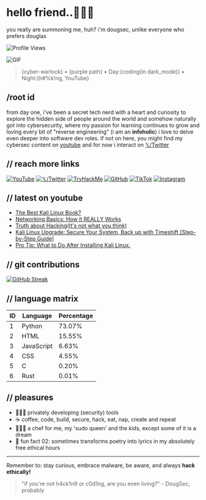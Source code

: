 # hello friend..🕵🏾‍♂️
you really are summoning me, huh? i'm dougsec, unlike everyone who prefers douglas

![Profile Views](https://komarev.com/ghpvc/?username=douglascybersec&color=blueviolet)

![GIF](https://media.giphy.com/media/r5e5Wv61DyeURRIyAR/giphy.gif)
> {cyber-warlock} • {purple path} • Day:{coding(in dark_mode)} • Night:{h#%k!ng, YouTube}

## /root id
from day one, i've been a secret tech nerd with a heart and curiosity to explore the hidden side of people around the world and somehow naturally got into cybersecurity, where my passion for learning continues to grow and loving every bit of "reverse engineering" (i am an **infoholic**) i love to delve even deeper into software dev roles. if not on here, you might find my cybersec content on [youtube](https://www.youtube.com/@douglascybersec) and for now i interact on [𝕏/Twitter](https://x.com/douglascybersec)

## // reach more links
[![YouTube](https://img.shields.io/badge/YouTube-%23FF0000.svg?style=for-the-badge&logo=YouTube&logoColor=white)](https://www.youtube.com/@douglascybersec)
[![𝕏/Twitter](https://img.shields.io/badge/Twitter-%231DA1F2.svg?style=for-the-badge&logo=Twitter&logoColor=white)](https://x.com/douglascybersec)
[![TryHackMe](https://img.shields.io/badge/TryHackMe-%23212C42.svg?style=for-the-badge&logo=TryHackMe&logoColor=white)](https://tryhackme.com/p/D0ugS3c0p5)
[![GitHub](https://img.shields.io/badge/GitHub-%23121011.svg?style=for-the-badge&logo=github&logoColor=white)](https://github.com/douglascybersec)
[![TikTok](https://img.shields.io/badge/TikTok-%23000000.svg?style=for-the-badge&logo=TikTok&logoColor=white)](https://www.tiktok.com/@douglascybersec)
[![Instagram](https://img.shields.io/badge/Instagram-%23E4405F.svg?style=for-the-badge&logo=Instagram&logoColor=white)](https://instagram.com/douglascybersec)


## // latest on youtube

<!-- YOUTUBE-VIDEOS-LIST:START -->
- [The Best Kali Linux Book?](https://www.youtube.com/watch?v=UoQKTC1eMj8)
- [Networking Basics: How it REALLY Works](https://www.youtube.com/watch?v=Ix67YzkeiJg)
- [Truth about Hacking&lpar;It&#39;s not what you think&rpar;](https://www.youtube.com/watch?v=p7E3eCIOktY)
- [Kali Linux Upgrade: Secure Your System, Back up with Timeshift [Step-by-Step Guide]](https://www.youtube.com/watch?v=19pD1DGB0dk)
- [Pro Tip: What to Do After Installing Kali Linux.](https://www.youtube.com/watch?v=Vos7DCTqvSM)
<!-- YOUTUBE-VIDEOS-LIST:END -->

## // git contributions
[![GitHub Streak](https://github-readme-streak-stats.herokuapp.com?user=douglascybersec&theme=shadow-purple&hide_border=true&border_radius=5.2)](https://git.io/streak-stats)

## // language matrix
<!--START_SECTION:languages-->

| ID | Language | Percentage |
|----|----------|------------|
| 1 | Python | 73.07% |
| 2 | HTML | 15.55% |
| 3 | JavaScript | 6.63% |
| 4 | CSS | 4.55% |
| 5 | C | 0.20% |
| 6 | Rust | 0.01% |
<!--END_SECTION:languages-->



## // pleasures
- 👨🏾‍💻 privately developing (security) tools
- ☕ coffee, code, build, secure, hack, eat, nap, create and repeat
- 👨🏾‍🍳 a chef for me, my 'sudo queen' and the kids, except some of it is a dream
- 🎸 fun fact 02: sometimes transforms poetry into lyrics in my absolutely free ethical hours

---
Remember to: stay curious, embrace malware, be aware, and always **hack ethically!**

> "if you're not h4ck1n9 or c0d1ng, are you even living?" - DougSec, probably

